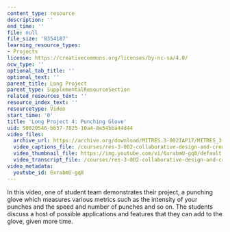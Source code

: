 ```yaml
---
content_type: resource
description: ''
end_time: ''
file: null
file_size: '8354187'
learning_resource_types:
- Projects
license: https://creativecommons.org/licenses/by-nc-sa/4.0/
ocw_type: ''
optional_tab_title: ''
optional_text: ''
parent_title: Long Project
parent_type: SupplementalResourceSection
related_resources_text: ''
resource_index_text: ''
resourcetype: Video
start_time: '0'
title: 'Long Project 4: Punching Glove'
uid: 50020546-bb37-7825-10a4-8e54bba44d44
video_files:
  archive_url: https://archive.org/download/MITRES.3-002IAP17/MITRES_3-002IAP17_Long_Project_5_300k.mp4
  video_captions_file: /courses/res-3-002-collaborative-design-and-creative-expression-with-arduino-microcontrollers-january-iap-2017/05d975629e3c58f2947daf4c10199ee5_6xrabmU-gq8.vtt
  video_thumbnail_file: https://img.youtube.com/vi/6xrabmU-gq8/default.jpg
  video_transcript_file: /courses/res-3-002-collaborative-design-and-creative-expression-with-arduino-microcontrollers-january-iap-2017/3b9e7354085ccbc3e85f3be53131b489_6xrabmU-gq8.pdf
video_metadata:
  youtube_id: 6xrabmU-gq8
---
```


In this video, one of student team demonstrates their project, a punching glove which measures various metrics such as the intensity of your punches and the speed and number of punches and so on. The students discuss a host of possible applications and features that they can add to the glove, given more time.

